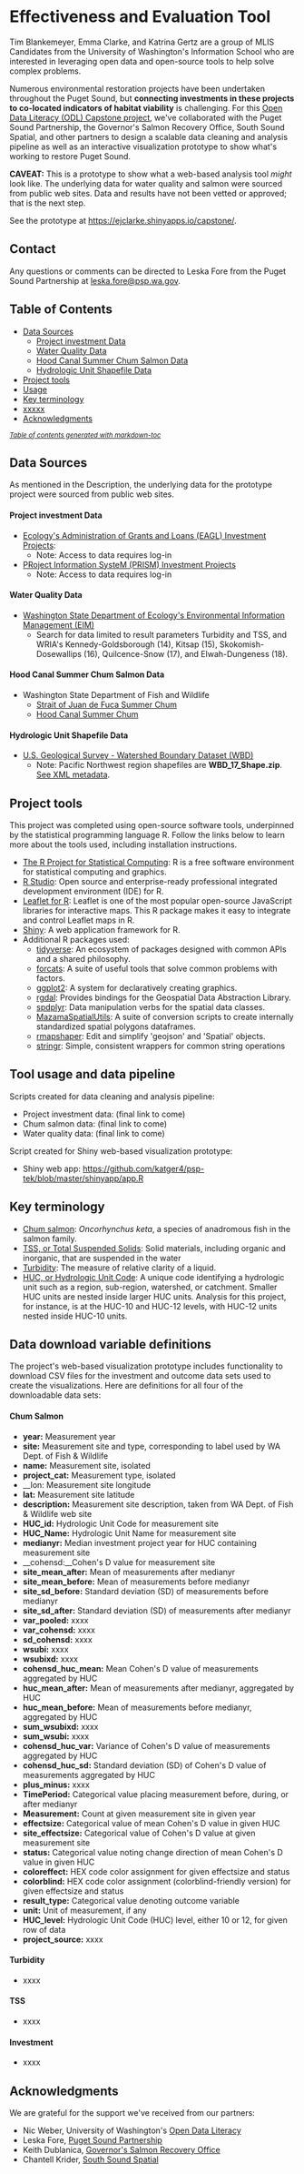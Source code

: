 # Effectiveness and Evaluation Tool
Tim Blankemeyer, Emma Clarke, and Katrina Gertz are a group of MLIS Candidates from the University of Washington's Information School who are interested in leveraging open data and open-source tools to help solve complex problems.

Numerous environmental restoration projects have been undertaken throughout the Puget Sound, but **connecting investments in these projects to co-located indicators of habitat viability** is challenging. For this [Open Data Literacy (ODL) Capstone project](https://ischool.uw.edu/capstone/projects/2017/opening-data-visualizing-effectiveness-puget-sound-restoration-efforts), we've collaborated with the Puget Sound Partnership, the Governor's Salmon Recovery Office, South Sound Spatial, and other partners to design a scalable data cleaning and analysis pipeline as well as an interactive visualization prototype to show what's working to restore Puget Sound. 

**CAVEAT:** This is a prototype to show what a web-based analysis tool *might* look like. The underlying data for water quality and salmon were sourced from public web sites. Data and results have not been vetted or approved; that is the next step.

See the prototype at https://ejclarke.shinyapps.io/capstone/.

## Contact
Any questions or comments can be directed to Leska Fore from the Puget Sound Partnership at leska.fore@psp.wa.gov.

## Table of Contents

- [Data Sources](#data-sources)
    + [Project investment Data](#project-investment-data)
    + [Water Quality Data](#water-quality-data)
    + [Hood Canal Summer Chum Salmon Data](#hood-canal-summer-chum-salmon-data)
    + [Hydrologic Unit Shapefile Data](#hydrologic-unit-shapefile-data)
- [Project tools](#project-tools)
- [Usage](#usage)
- [Key terminology](#key-terminology)
- [xxxxx](#xxxxx)
- [Acknowledgments](#acknowledgments)

<small><i><a href='http://ecotrust-canada.github.io/markdown-toc/'>Table of contents generated with markdown-toc</a></i></small>

## Data Sources
As mentioned in the Description, the underlying data for the prototype project were sourced from public web sites.

#### Project investment Data

* [Ecology's Administration of Grants and Loans (EAGL) Investment Projects](http://www.ecy.wa.gov/funding/EAGL.html):
	* Note: Access to data requires log-in
* [PRoject Information SysteM (PRISM) Investment Projects](http://www.rco.wa.gov/prism_app/about_prism.shtml)
	* Note: Access to data requires log-in

#### Water Quality Data

* [Washington State Department of Ecology's Environmental Information Management (EIM)](http://www.ecy.wa.gov/eim/)
	* Search for data limited to result parameters Turbidity and TSS, and WRIA's Kennedy-Goldsborough (14), Kitsap (15), Skokomish-Dosewallips (16), Quilcence-Snow (17), and Elwah-Dungeness (18).

#### Hood Canal Summer Chum Salmon Data

* Washington State Department of Fish and Wildlife
	* [Strait of Juan de Fuca Summer Chum](https://fortress.wa.gov/dfw/score/score/species/population_details.jsp?stockId=2500)
	* [Hood Canal Summer Chum](https://fortress.wa.gov/dfw/score/score/species/population_details.jsp?stockId=2300)

#### Hydrologic Unit Shapefile Data

* [U.S. Geological Survey - Watershed Boundary Dataset (WBD)](https://nhd.usgs.gov/wbd.html)
	* Note: Pacific Northwest region shapefiles are **WBD_17_Shape.zip**. [See XML metadata](ftp://rockyftp.cr.usgs.gov/vdelivery/Datasets/Staged/Hydrography/WBD/HU2/Shape/WBD_17_Shape.xml).

## Project tools
This project was completed using open-source software tools, underpinned by the statistical programming language R. Follow the links below to learn more about the tools used, including installation instructions.

* [The R Project for Statistical Computing](https://www.r-project.org/): R is a free software environment for statistical computing and graphics. 
* [R Studio](https://www.rstudio.com/): Open source and enterprise-ready professional integrated development environment \(IDE\) for R.
* [Leaflet for R](https://rstudio.github.io/leaflet/): Leaflet is one of the most popular open-source JavaScript libraries for interactive maps. This R package makes it easy to integrate and control Leaflet maps in R.
* [Shiny](https://shiny.rstudio.com/): A web application framework for R.
* Additional R packages used: 
	* [tidyverse](http://tidyverse.org/): An ecosystem of packages designed with common APIs and a shared philosophy.
	* [forcats](http://forcats.tidyverse.org/): A suite of useful tools that solve common problems with factors.
	* [ggplot2](http://ggplot2.tidyverse.org/): A system for declaratively creating graphics.
	* [rgdal](https://cran.r-project.org/web/packages/rgdal/index.html): Provides bindings for the Geospatial Data Abstraction Library.
	* [spdplyr](https://cran.r-project.org/web/packages/spdplyr/index.html): Data manipulation verbs for the spatial data classes.
	* [MazamaSpatialUtils](https://cran.r-project.org/web/packages/MazamaSpatialUtils/index.html): A suite of conversion scripts to create internally standardized spatial polygons dataframes.
	* [rmapshaper](https://cran.r-project.org/web/packages/rmapshaper/index.html): Edit and simplify 'geojson' and 'Spatial' objects.
	* [stringr](https://cran.r-project.org/web/packages/stringr/index.html): Simple, consistent wrappers for common string operations

## Tool usage and data pipeline



Scripts created for data cleaning and analysis pipeline:

* Project investment data: \(final link to come\)
* Chum salmon data: \(final link to come\)
* Water quality data: \(final link to come\)

Script created for Shiny web-based visualization prototype:

* Shiny web app: https://github.com/katger4/psp-tek/blob/master/shinyapp/app.R

## Key terminology

* [Chum salmon](https://en.wikipedia.org/wiki/Chum_salmon): _Oncorhynchus keta_, a species of anadromous fish in the salmon family.
* [TSS, or Total Suspended Solids](https://www.ndhealth.gov/WQ/SW/Z6_WQ_Standards/WQ_TSS.htm): Solid materials, including organic and inorganic, that are suspended in the water
* [Turbidity](https://water.usgs.gov/edu/turbidity.html): The measure of relative clarity of a liquid.
* [HUC, or Hydrologic Unit Code](https://water.usgs.gov/GIS/huc.html): A unique code identifying a hydrologic unit such as a region, sub-region, watershed, or catchment. Smaller HUC units are nested inside larger HUC units. Analysis for this project, for instance, is at the HUC-10 and HUC-12 levels, with HUC-12 units nested inside HUC-10 units.

## Data download variable definitions
The project's web-based visualization prototype includes functionality to download CSV files for the investment and outcome data sets used to create the visualizations. Here are definitions for all four of the downloadable data sets:

#### Chum Salmon

* __year:__ Measurement year
* __site:__ Measurement site and type, corresponding to label used by WA Dept. of Fish & Wildlife
* __name:__ Measurement site, isolated
* __project_cat:__ Measurement type, isolated
* __lon: Measurement site longitude
* __lat:__ Measurement site latitude
* __description:__ Measurement site description, taken from WA Dept. of Fish & Wildlife web site
* __HUC_id:__ Hydrologic Unit Code for measurement site
* __HUC_Name:__ Hydrologic Unit Name for measurement site
* __medianyr:__ Median investment project year for HUC containing measurement site
* __cohensd:__Cohen's D value for measurement site
* __site_mean_after:__ Mean of measurements after medianyr
* __site_mean_before:__ Mean of measurements before medianyr
* __site_sd_before:__ Standard deviation \(SD\) of measurements before medianyr
* __site_sd_after:__ Standard deviation \(SD\) of measurements after medianyr
* __var_pooled:__ xxxx
* __var_cohensd:__ xxxx
* __sd_cohensd:__ xxxx
* __wsubi:__ xxxx
* __wsubixd:__ xxxx
* __cohensd_huc_mean:__ Mean Cohen's D value of measurements aggregated by HUC
* __huc_mean_after:__ Mean of measurements after medianyr, aggregated by HUC
* __huc_mean_before:__ Mean of measurements before medianyr, aggregated by HUC
* __sum_wsubixd:__ xxxx
* __sum_wsubi:__ xxxx
* __cohensd_huc_var:__ Variance of Cohen's D value of measurements aggregated by HUC
* __cohensd_huc_sd:__ Standard deviation (SD) of Cohen's D value of measurements aggregated by HUC
* __plus_minus:__ xxxx
* __TimePeriod:__ Categorical value placing measurement before, during, or after medianyr
* __Measurement:__ Count at given measurement site in given year
* __effectsize:__ Categorical value of mean Cohen's D value in given HUC
* __site_effectsize:__ Categorical value of Cohen's D value at given measurement site
* __status:__ Categorical value noting change direction of mean Cohen's D value in given HUC
* __coloreffect:__ HEX code color assignment for given effectsize and status
* __colorblind:__ HEX code color assignment (colorblind-friendly version) for given effectsize and status
* __result_type:__ Categorical value denoting outcome variable
* __unit:__ Unit of measurement, if any
* __HUC_level:__ Hydrologic Unit Code (HUC) level, either 10 or 12, for given row of data
* __project_source:__ xxxx



#### Turbidity

* xxxx

#### TSS

* xxxx

#### Investment

* xxxx

## Acknowledgments
We are grateful for the support we've received from our partners:

* Nic Weber, University of Washington's [Open Data Literacy](https://odl.ischool.uw.edu/)
* Leska Fore, [Puget Sound Partnership](http://www.psp.wa.gov/)
* Keith Dublanica, [Governor's Salmon Recovery Office](http://www.rco.wa.gov/salmon_recovery/gsro.shtml)
* Chantell Krider, [South Sound Spatial](https://www.southsoundspatial.com/)